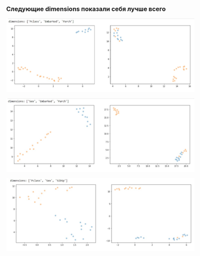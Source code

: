 ### Следующие dimensions показали себя лучше всего

![](https://github.com/Semyon-Khimich/umap-clustering/blob/main/dimensions_Pclass_Embarked_Parch.jpg?raw=true)

![](https://github.com/Semyon-Khimich/umap-clustering/blob/main/dimensions_Sex_Embarked_Parch.jpg?raw=true)

![](https://github.com/Semyon-Khimich/umap-clustering/blob/main/dimensions_Pclass_Sex_SibSp.jpg?raw=true)
